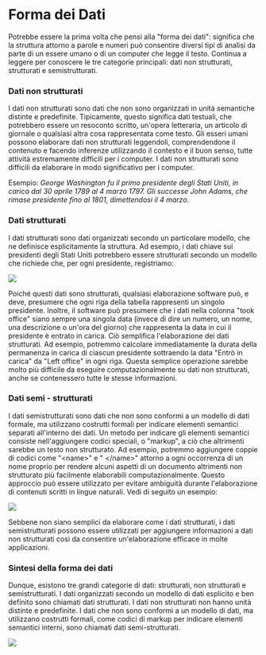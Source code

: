 # Forma dei Dati

Potrebbe essere la prima volta che pensi alla "forma dei dati": significa che la struttura attorno a parole e numeri può consentire diversi tipi di analisi da parte di un essere umano o di un computer che legge il testo. Continua a leggere per conoscere le tre categorie principali: dati non strutturati, strutturati e semistrutturati.

### Dati non strutturati

I dati non strutturati sono dati che non sono organizzati in unità semantiche distinte e predefinite. Tipicamente, questo significa dati testuali, che potrebbero essere un resoconto scritto, un'opera letteraria, un articolo di giornale o qualsiasi altra cosa rappresentata come testo. Gli esseri umani possono elaborare dati non strutturati leggendoli, comprendendone il contenuto e facendo inferenze utilizzando il contesto e il buon senso, tutte attività estremamente difficili per i computer. I dati non strutturati sono difficili da elaborare in modo significativo per i computer.&#x20;

Esempio: _George Washington fu il primo presidente degli Stati Uniti, in carica dal 30 aprile 1789 al 4 marzo 1797. Gli successe John Adams, che rimase presidente fino al 1801, dimettendosi il 4 marzo._

### Dati strutturati

I dati strutturati sono dati organizzati secondo un particolare modello, che ne definisce esplicitamente la struttura. Ad esempio, i dati chiave sui presidenti degli Stati Uniti potrebbero essere strutturati secondo un modello che richiede che, per ogni presidente, registriamo:

![](../../.gitbook/assets/screenshot-learning.edx.org-2022.03.20-20\_58\_14.png)

Poiché questi dati sono strutturati, qualsiasi elaborazione software può, e deve, presumere che ogni riga della tabella rappresenti un singolo presidente. Inoltre, il software può presumere che i dati nella colonna "took office" siano sempre una singola data (invece di dire un numero, un nome, una descrizione o un'ora del giorno) che rappresenta la data in cui il presidente è entrato in carica. Ciò semplifica l'elaborazione dei dati strutturati. Ad esempio, potremmo calcolare immediatamente la durata della permanenza in carica di ciascun presidente sottraendo la data "Entrò in carica" da "Left office" in ogni riga. Questa semplice operazione sarebbe molto più difficile da eseguire computazionalmente su dati non strutturati, anche se contenessero tutte le stesse informazioni.

### Dati semi - strutturati

I dati semistrutturati sono dati che non sono conformi a un modello di dati formale, ma utilizzano costrutti formali per indicare elementi semantici separati all'interno dei dati. Un metodo per indicare gli elementi semantici consiste nell'aggiungere codici speciali, o "markup", a ciò che altrimenti sarebbe un testo non strutturato. Ad esempio, potremmo aggiungere coppie di codici come "\<name>" e " \</name>" attorno a ogni occorrenza di un nome proprio per rendere alcuni aspetti di un documento altrimenti non strutturato più facilmente elaborabili computazionalmente. Questo approccio può essere utilizzato per evitare ambiguità durante l'elaborazione di contenuti scritti in lingue naturali. Vedi di seguito un esempio:

![](../../.gitbook/assets/screenshot-learning.edx.org-2022.03.20-21\_04\_20.png)

Sebbene non siano semplici da elaborare come i dati strutturati, i dati semistrutturati possono essere utilizzati per aggiungere informazioni a dati non strutturati così da consentire un'elaborazione efficace in molte applicazioni.

### Sintesi della forma dei dati

Dunque, esistono tre grandi categorie di dati: strutturati, non strutturati e semistrutturati. I dati organizzati secondo un modello di dati esplicito e ben definito sono chiamati dati strutturati. I dati non strutturati non hanno unità distinte e predefinite. I dati che non sono conformi a un modello di dati, ma utilizzano costrutti formali, come codici di markup per indicare elementi semantici interni, sono chiamati dati semi-strutturati.

![](https://lh3.googleusercontent.com/7zzPFf\_pMWPIf000mK0iy-HzrbIgT4o-ndEkyV9aj\_Zg7YJUE4K6snlgw5sF1IfzP-tvx2Jl4S2s5Ze\_1UmWX8OrP-zT0v4Keh3NK1KQjwTw2Gf3au6PSyLNfkGERzEO23\_VVMqd)
